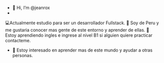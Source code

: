 - 👋 Hi, I’m @jeanrox
- 
💻Actualmente estudio para ser un desarrollador Fullstack.
💎 Soy de Peru y me gustaria conocer mas gente de este entorno y aprender de ellas.
🚀 Estoy aprendiendo ingles e ingrese al nivel B1 si alguien quiere practicar contacteme.
- 👀 Estoy interesado en aprender mas de este mundo y ayudar a otras personas.

<!---
jeanrox/jeanrox is a ✨ special ✨ repository because its `README.md` (this file) appears on your GitHub profile.
You can click the Preview link to take a look at your changes.
--->
